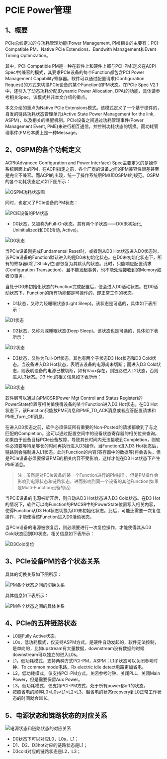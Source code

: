 # PCIE Power管理
## 1、概要
PCIe总线定义的与功耗管理功能(Power Management, PM)相关的主要有：PCI-Compatible PM、Native PCIe Extensions、Bandwith Management和Event Timing Optimization。

其中，PCI-Compatible PM是一种在软件上和硬件上都与PCI-PM(定义在ACPI Spec中)兼容的模式，其要求PCIe设备的每个Function都包含PCI Power Management Capability寄存器。软件可以通过配置请求(Configuration Request)的方式来切换PCIe设备的某个Function的PM状态。在PCIe Spec V2.1中，还引入了动态功耗分配(Dynamic Power Allocation, DPA)的功能，具体请参考相关Spec，该模式并非本文介绍的重点。

本文介绍的重点为Native PCIe Extensions模式。该模式定义了一个基于硬件的，自发的链路功耗状态管理单元(Active State Power Management for the link, ASPM)，以及相关的唤醒机制。PCIe设备之间通过功耗管理事件(Power Management Event, PME)来进行相互通信，并控制功耗状态的切换。而功耗管理事件(PME)本质上是一种Message。

## 2、OSPM的各个功耗定义
ACPI(Advanced Configuration and Power Interface) Spec主要定义的是操作系统层面上的PM，在ACPI指定之前，各个厂商的设备之间的PM兼容性很差甚至是完全不兼容。而ACPI的出现，统一了操作系统层PM(即OSPM)的规范。OSPM的各个功耗状态定义如下图所示：

![OSPM功耗状态图](./image/OSPM%E5%8A%9F%E8%80%97%E7%8A%B6%E6%80%81%E5%9B%BE.png "OSPM功耗状态图")

同时，也定义了PCIe设备的PM状态：

![PCIE设备的PM状态](./image/PCIE%E8%AE%BE%E5%A4%87%E7%9A%84PM%E7%8A%B6%E6%80%81.png "PCIE设备的PM状态")

- D0状态，又被称为Full-On状态。其有两个子状态——D0(未初始化, Uninitialized)和D0(活动, Active)。

![D0状态](./image/D0%E7%8A%B6%E6%80%81.png "D0状态")

当PCIe设备刚完成Fundamental Reset时，或者刚从D3 Hot状态进入D0状态时，该PCIe设备的Function默认进入的是D0未初始化状态。在D0未初始化状态下，所有的寄存器(除了Sticky位)都恢复为其默认的状态。此时，只能响应配置请求(Configuration Transaction)，且不能发起事务，也不能处理接收到的Memory或者IO事务。

当处于D0未初始化状态的Function完成配置后，便会进入D0活动状态。在D0活动状态下，Function的所有功能都是可操作的，即正常工作的状态。

- D1状态，又称为轻睡眠状态(Light Sleep)。该状态是可选的，具体如下表所示：

![D1状态](./image/D1%E7%8A%B6%E6%80%81.png "D1状态")

- D2状态，又称为深睡眠状态(Deep Sleep)。该状态也是可选的，具体如下表所示：

![D2状态](./image/D2%E7%8A%B6%E6%80%81.png "D2状态")

- D3状态，又称为Full-Off状态。其也有两个子状态D3 Hot状态和D3 Cold状态。当设备进入D3 Hot状态，表明该设备的电源尚未切断；而进入D3 Cold状态，则表明设备的电源已被切断，如有Vaux存在，则链路进入L2状态，否则进入L3状态。D3 Hot的相关信息如下表所示：

![D3状态](./image/D3%E7%8A%B6%E6%80%81.png "D3状态")

软件层可以通过向PMCSR(Power Mgt Control and Status Register)的PowerState位置写相关值使得设备的某个Function进入D3 Hot状态。在D3 Hot状态下，该Function只能放PME消息和PME_TO_ACK消息或者应答配置请求和PME_Turn_Off消息。

在进入D3状态之前，软件必须保证所有重要的Non-Posted的请求都收到了与之匹配的Completion。这可以通过配置空间中的设备状态寄存器的相关位来查询。如果由于设备目标PCIe设备故障，导致其长时间内无法接收到Completion，则软件必须要等待足够长的时间再执行进入D3操作。当Function进入D3 Hot状态后，链路则会强制进入L1状态。此时Function的内容(寄存器中的数据等)将会丢失，但是PCIe设备必须要保证PME的相关内容不受影响，这样才能在D3 Hot状态下产生PME消息。

> 注：虽然是对PCIe设备的某一个Function进行的PM操作，但是PM操作会影响到电源状态和链路状态，进而影响到同一个设备的其他Function(如果是Multi-Function设备的话)

当PCIE设备的电源被断开后，则自动从D3 Hot状态进入D3 Cold状态。在D3 Hot的情况下，软件可以向Function的PMCSR中的PowerState位置写入相关内容，使得Function从D3 Hot状态切换为D0未初始化状态。此后，可能还需要一次复位操作，才能使得该Function进入D0活动状态。

当PCIe设备的电源被恢复后，则必须要进行一次复位操作，才能使得其从D3 Cold状态回到D0状态。相关信息如下表所示：

![D3Cold复位](./image/D3Cold%E5%A4%8D%E4%BD%8D.png "D3Cold复位")

## 3、PCIe设备PM的各个状态关系
具体的切换关系如下图所示：

![PM各个状态之间的切换关系](./image/PM%E5%90%84%E4%B8%AA%E7%8A%B6%E6%80%81%E4%B9%8B%E9%97%B4%E7%9A%84%E5%88%87%E6%8D%A2%E5%85%B3%E7%B3%BB.png "PM各个状态之间的切换关系")

具体信息如下表所示：

![PM各个状态之间的具体关系](./image/PM各个状态之间的具体关系.png "PM各个状态之间的具体关系")

## 4、PCIe的五种链路状态
- L0是Fully Active状态。
- L0s，低功耗模式，仅支持ASPM方式，是硬件自动发起的，软件无法控制，是单向的，比如upstream有大量数据，downstream没有数据的时候downstream可以独立的进入L0s。
- L1，低功耗模式，支持两种方式PCI-PM，ASPM；L1子状态可以关闭参考时钟、Tx common mode电路，Rx electric idle detect电路更加省电。
- L2，低功耗模式，仅支持PCI-PM方式，关闭参考时钟、关闭PLL、关闭Main Power，但是需要保留Aux Power。
- L3，低功耗模式，仅支持PCI-PM方式，处于所有power都off的状态。
- 按照省电的顺序L0<L0s<L1<L2<L3，越省电的状态recovery到L0正常工作状态的时间就会越长。
  
## 5、电源状态和链路状态的对应关系
![电源状态和链路状态的对应关系](./image/%E7%94%B5%E6%BA%90%E7%8A%B6%E6%80%81%E5%92%8C%E9%93%BE%E8%B7%AF%E7%8A%B6%E6%80%81%E7%9A%84%E5%AF%B9%E5%BA%94%E5%85%B3%E7%B3%BB.png "电源状态和链路状态的对应关系")

- D0状态下可以对应L0，L0s，L1；
- D1、D2、D3hot对应的链路状态是L1；
- D3cold对应的链路状态是L2，L3；